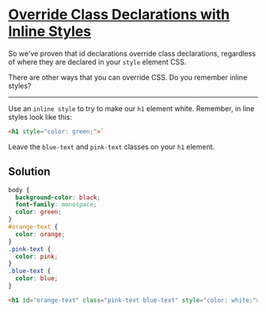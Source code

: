 # [Override Class Declarations with Inline Styles](https://learn.freecodecamp.org/responsive-web-design/basic-css/override-class-declarations-with-inline-styles)

So we've proven that id declarations override class declarations, regardless of where they are declared in your `style` element CSS.

There are other ways that you can override CSS. Do you remember inline styles?

---

Use an `inline style` to try to make our `h1` element white. Remember, in line styles look like this:

```html
<h1 style="color: green;">`
```

Leave the `blue-text` and `pink-text` classes on your `h1` element.

## Solution

```css
body {
  background-color: black;
  font-family: monospace;
  color: green;
}
#orange-text {
  color: orange;
}
.pink-text {
  color: pink;
}
.blue-text {
  color: blue;
}
```

```html
<h1 id="orange-text" class="pink-text blue-text" style="color: white;">Hello World!</h1>
```
